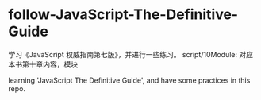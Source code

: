 # follow-JavaScript-The-Definitive-Guide
学习《JavaScript 权威指南第七版》，并进行一些练习。
script/10Module: 对应本书第十章内容，模块

learning 'JavaScript The Definitive Guide', and have some practices in this repo.

